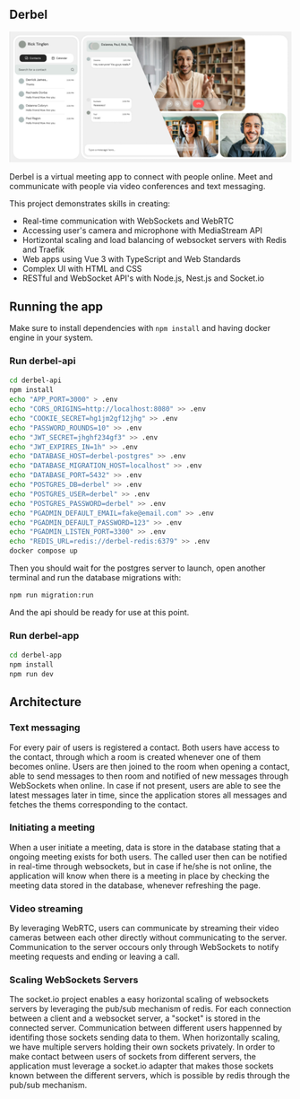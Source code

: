 ## Derbel

![Screenshot](https://raw.githubusercontent.com/mateusmento/derbel/main/assets/derbel.png)

Derbel is a virtual meeting app to connect with people online. Meet and communicate with people via video conferences and text messaging.

This project demonstrates skills in creating:
- Real-time communication with WebSockets and WebRTC
- Accessing user's camera and microphone with MediaStream API
- Hortizontal scaling and load balancing of websocket servers with Redis and Traefik
- Web apps using Vue 3 with TypeScript and Web Standards
- Complex UI with HTML and CSS
- RESTful and WebSocket API's with Node.js, Nest.js and Socket.io

## Running the app

Make sure to install dependencies with `npm install` and having docker engine in your system.

### Run derbel-api

```bash
cd derbel-api
npm install
echo "APP_PORT=3000" > .env
echo "CORS_ORIGINS=http://localhost:8080" >> .env
echo "COOKIE_SECRET=hg1jm2gf12jhg" >> .env
echo "PASSWORD_ROUNDS=10" >> .env
echo "JWT_SECRET=jhghf234gf3" >> .env
echo "JWT_EXPIRES_IN=1h" >> .env
echo "DATABASE_HOST=derbel-postgres" >> .env
echo "DATABASE_MIGRATION_HOST=localhost" >> .env
echo "DATABASE_PORT=5432" >> .env
echo "POSTGRES_DB=derbel" >> .env
echo "POSTGRES_USER=derbel" >> .env
echo "POSTGRES_PASSWORD=derbel" >> .env
echo "PGADMIN_DEFAULT_EMAIL=fake@email.com" >> .env
echo "PGADMIN_DEFAULT_PASSWORD=123" >> .env
echo "PGADMIN_LISTEN_PORT=3300" >> .env
echo "REDIS_URL=redis://derbel-redis:6379" >> .env
docker compose up
```

Then you should wait for the postgres server to launch, open another terminal and run the database migrations with:

```bash
npm run migration:run
```

And the api should be ready for use at this point.

### Run derbel-app

```bash
cd derbel-app
npm install
npm run dev
```

## Architecture

### Text messaging

For every pair of users is registered a contact. Both users have access to the contact, through which a room is created
whenever one of them becomes online. Users are then joined to the room when opening a contact, able to send messages to then room and notified of new messages through WebSockets when online. In case if not present, users are able to see the
latest messages later in time, since the application stores all messages and fetches the thems corresponding to the contact.
 
### Initiating a meeting
 
When a user initiate a meeting, data is store in the database stating that a ongoing meeting exists for both users.
The called user then can be notified in real-time through websockets, but in case if he/she is not online, the
application will know when there is a meeting in place by checking the meeting data stored in the database, whenever
refreshing the page.

### Video streaming

By leveraging WebRTC, users can communicate by streaming their video cameras between each other directly without communicating to the server. Communication to the server occours only through WebSockets to notify meeting requests and ending or leaving a call.

### Scaling WebSockets Servers

The socket.io project enables a easy horizontal scaling of websockets servers by leveraging the pub/sub mechanism of
redis. For each connection between a client and a websocket server, a "socket" is stored in the connected server.
Communication between different users happenned by identifing those sockets sending data to them. When horizontally 
scaling, we have multiple servers holding their own sockets privately. In order to make contact between users of sockets
from different servers, the application must leverage a socket.io adapter that makes those sockets known between the
different servers, which is possible by redis through the pub/sub mechanism.

